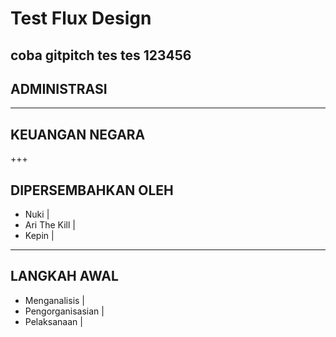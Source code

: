 # Test Flux Design

coba gitpitch
tes tes
123456
---
## ADMINISTRASI
---
## KEUANGAN NEGARA
+++
## DIPERSEMBAHKAN OLEH
- Nuki |
- Ari The Kill |
- Kepin |
---
## LANGKAH AWAL
- Menganalisis |
- Pengorganisasian |
- Pelaksanaan |
